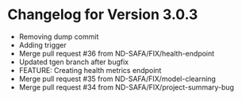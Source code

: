 # Changelog for Version 3.0.3

- Removing dump commit
- Adding trigger
- Merge pull request #36 from ND-SAFA/FIX/health-endpoint
- Updated tgen branch after bugfix
- FEATURE: Creating health metrics endpoint
- Merge pull request #35 from ND-SAFA/FIX/model-clearning
- Merge pull request #34 from ND-SAFA/FIX/project-summary-bug
